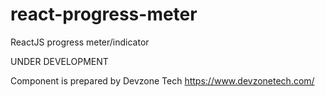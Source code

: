 # react-progress-meter
ReactJS progress meter/indicator

UNDER DEVELOPMENT

Component is prepared by Devzone Tech https://www.devzonetech.com/